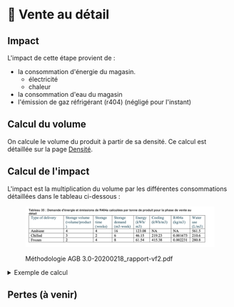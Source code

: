 # 🏪 Vente au détail

## Impact

L'impact de cette étape provient de :

* la consommation d'énergie du magasin.
  * électricité
  * chaleur
* la consommation d'eau du magasin
* l'émission de gaz réfrigérant (r404) (négligé pour l'instant)

## Calcul du volume

On calcule le volume du produit à partir de sa densité. Ce calcul est détaillée sur la page [Densité](../densite.md).

## Calcul de l'impact

L'impact est la multiplication du volume par les différentes consommations détaillées dans le tableau ci-dessous :

<figure><img src="../../.gitbook/assets/image (3) (2) (1).png" alt=""><figcaption><p>Méthodologie AGB 3.0-20200218_rapport-vf2.pdf</p></figcaption></figure>



<details>

<summary>Exemple de calcul</summary>

Pour 1 kg de produit surgelés, de densité 1 kg/L. Notons son volume V. On a V = 1 L = 0.001 m3. Calculons l'impact de la vente au détail I\_vente. Cela dépend de :&#x20;

* I\_energy : l'impact de l'énergie consommé dans le magasin (éclairage,...)
* I\_cooling : l'impact du maintien au froid du produit congelé
* I\_water : l'impact de la consommation d'eau

Ces impacts se calculent à partir des impacts unitaires suivant :

* Iu\_élec : l'impact d'un kWh de l'électricité&#x20;
* Iu\_water : l'impact d'un m3 d'eau

et des quantités suivantes :

* Q\_energy : la quantité d'énergie consommé par notre produit au magasin (éclairage,...)
* Q\_cooling : la quantité d'énergie nécessaire pour conserver au froid notre produit au magasin
* Q\_water : la quantité d'eau nécessaire pour notre produit au magasin

Ces quantités se calculent à partir&#x20;

* Qu\_energy\_frozen : la quantité d'eau nécessaire pour 1m3 de produit surgelé
* Qu\_cooling\_frozen : la quantité d'énergie nécessaire pour conserver au froid notre produit au magasin
* Qu\_water\_frozen : la quantité d'énergie consommé par notre produit au magasin (éclairage,...)

```
I_vente = I_energy + I_cooling + I_water
I_vente = Q_energy * Iu_élec + Q_cooling * Iu_élec + Q_water * Iu_water)

I_vente = V * Qu_energy_frozen * Iu_élec + V * Qu_cooling_frozen * Iu_élec
 + V * Qu_water_frozen * Iu_water

**I_vente** = V * [(Qu_energy_frozen + Qu_cooling_frozen)* Iu_élec
 + Qu_water_frozen * Iu_water]


I_vente = 0.001 * [(61.54 + 415.38)* Iu_élec
 + 280.8 * Iu_water]
```

</details>



## Pertes (à venir)



